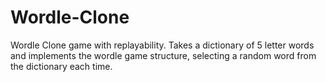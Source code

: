 # Wordle-Clone
Wordle Clone game with replayability. Takes a dictionary of 5 letter words and implements the wordle game structure, selecting a random word from the dictionary each time.
